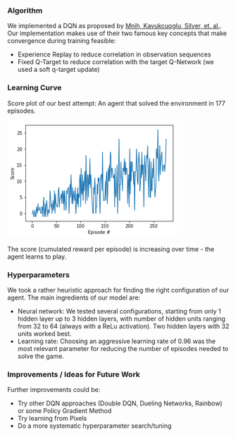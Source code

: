 ### Algorithm
We implemented a DQN as proposed by [Mnih, Kavukcuoglu, Silver, et. al.](http://www.nature.com/articles/nature14236). Our implementation makes use of their two famous key concepts that make convergence during training feasible:
 - Experience Replay to reduce correlation in observation sequences
 - Fixed Q-Target to reduce correlation with the target Q-Network (we used a soft q-target update)
 
### Learning Curve

Score plot of our best attempt: An agent that solved the environment in 177 episodes.

![scores](images/scores.png)

The score (cumulated reward per episode) is increasing over time - the agent learns to play.

### Hyperparameters
We took a rather heuristic approach for finding the right configuration of our agent. The main ingredients of our model are:

 - Neural network: We tested several configurations, starting from only 1 hidden layer up to 3 hidden layers, with number of hidden units ranging from 32 to 64 (always with a ReLu activation). Two hidden layers with 32 units worked best.
  - Learning rate: Choosing an aggressive learning rate of 0.96 was the most relevant parameter for reducing the number of episodes needed to solve the game.

### Improvements / Ideas for Future Work
Further improvements could be:
 - Try other DQN approaches (Double DQN, Dueling Networks, Rainbow) or some Policy Gradient Method
 - Try learning from Pixels 
 - Do a more systematic hyperparameter search/tuning
